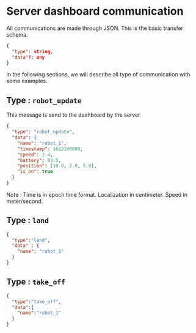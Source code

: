 # Server dashboard communication

All communications are made through JSON. This is the basic transfer schema.

```json
{
  "type": string,
  "data"?: any
}
```

In the following sections, we will describe all type of communication with some examples.

## Type : `robot_update`

This message is send to the dashboard by the server.

```json
{
  "type": "robot_update", 
  "data": {
    "name": "robot_1",
    "timestamp": 1612108000,
    "speed": 2.4,
    "battery": 93.5,
    "position": [10.0, 2.0, 5.0],
    "is_on": true
  }
}
```

Note : Time is in epoch time format. Localization in centimeter. Speed in meter/second.

## Type : `land`

```json
{
  "type":"land",
  "data" : {
    "name": "robot_1"
  }
}
```

## Type : `take_off`

```json
{
  "type":"take_off",
  "data":{
    "name":"robot_1"
  }
}
```
